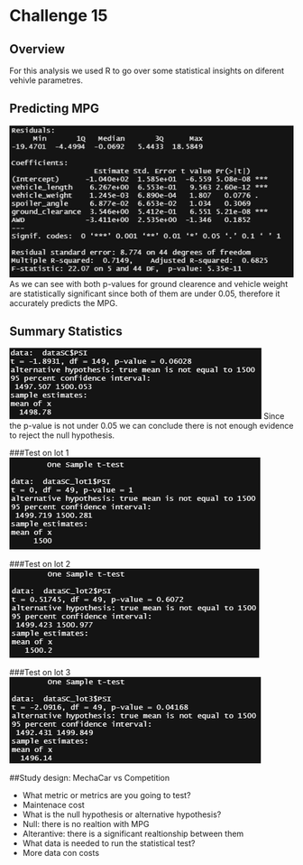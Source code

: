 # Challenge 15

## Overview
For this analysis we used R to go over some statistical insights on diferent vehivle parametres.

## Predicting MPG
![linear regresion](images/img1.PNG)
As we can see with both p-values for ground clearence and vehicle weight are statistically significant since both of them are under 0.05, therefore it accurately predicts the MPG.

## Summary Statistics
![overall test](images/img2.PNG)
Since the p-value is not under 0.05 we can conclude there is not enough evidence to reject the null hypothesis.

###Test on lot 1
![test lot 1](images/img3.PNG)

###Test on lot 2
![test lot 2](images/img4.PNG)

###Test on lot 3
![test lot 3](images/img5.PNG)

##Study design: MechaCar vs Competition
- What metric or metrics are you going to test?
-   Maintenace cost
- What is the null hypothesis or alternative hypothesis?
-   Null: there is no realtion with MPG
-   Alterantive: there is a significant realtionship between them 
- What data is needed to run the statistical test?
-   More data con costs
